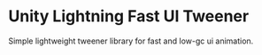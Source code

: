 # Unity Lightning Fast UI Tweener
Simple lightweight tweener library for fast and low-gc ui animation.
